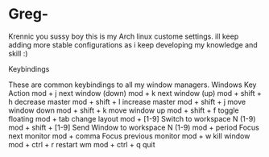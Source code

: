 # Greg-
Krennic you sussy boy this is my Arch linux custome settings.
ill keep adding more stable configurations as i keep developing my knowledge and skill :)

























Keybindings

These are common keybindings to all my window managers.
Windows
Key 	Action
mod + j 	next window (down)
mod + k 	next window (up)
mod + shift + h 	decrease master
mod + shift + l 	increase master
mod + shift + j 	move window down
mod + shift + k 	move window up
mod + shift + f 	toggle floating
mod + tab 	change layout
mod + [1-9] 	Switch to workspace N (1-9)
mod + shift + [1-9] 	Send Window to workspace N (1-9)
mod + period 	Focus next monitor
mod + comma 	Focus previous monitor
mod + w 	kill window
mod + ctrl + r 	restart wm
mod + ctrl + q 	quit
